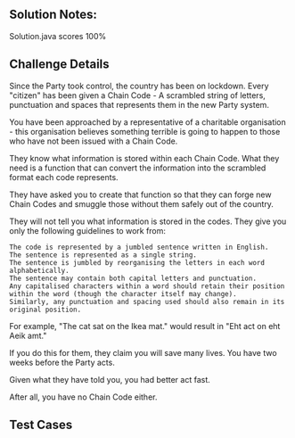 ## Solution Notes:
Solution.java scores 100%

## Challenge Details

Since the Party took control, the country has been on lockdown. Every "citizen" has been given a Chain Code - A scrambled string of letters, punctuation and spaces that represents them in the new Party system.

You have been approached by a representative of a charitable organisation - this organisation believes something terrible is going to happen to those who have not been issued with a Chain Code.

They know what information is stored within each Chain Code. What they need is a function that can convert the information into the scrambled format each code represents.

They have asked you to create that function so that they can forge new Chain Codes and smuggle those without them safely out of the country.

They will not tell you what information is stored in the codes. They give you only the following guidelines to work from:

    The code is represented by a jumbled sentence written in English.
    The sentence is represented as a single string.
    The sentence is jumbled by reorganising the letters in each word alphabetically.
    The sentence may contain both capital letters and punctuation.
    Any capitalised characters within a word should retain their position within the word (though the character itself may change).
    Similarly, any punctuation and spacing used should also remain in its original position.

For example, "The cat sat on the Ikea mat." would result in "Eht act on eht Aeik amt."

If you do this for them, they claim you will save many lives. You have two weeks before the Party acts.

Given what they have told you, you had better act fast.

After all, you have no Chain Code either.

## Test Cases


